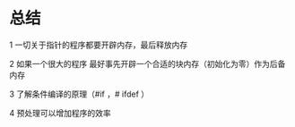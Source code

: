 # 总结

1 一切关于指针的程序都要开辟内存，最后释放内存

2 如果一个很大的程序
最好事先开辟一个合适的块内存（初始化为零）作为后备内存

3 了解条件编译的原理（#if ，# ifdef ）

4 预处理可以增加程序的效率


